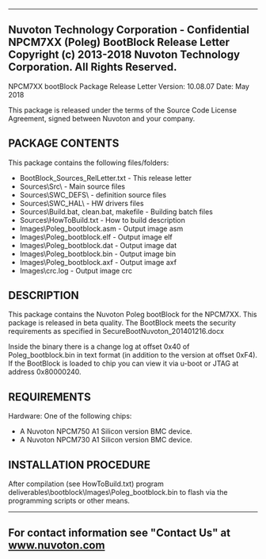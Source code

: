 -----------------------------------------------------------------------------
Nuvoton Technology Corporation - Confidential
NPCM7XX (Poleg) BootBlock Release Letter
Copyright (c) 2013-2018 Nuvoton Technology Corporation. All Rights Reserved.
-----------------------------------------------------------------------------

NPCM7XX bootBlock Package
Release Letter
Version: 10.08.07
Date:    May 2018

This package is released under the terms of the Source Code License Agreement,
signed between Nuvoton and your company.


PACKAGE CONTENTS
----------------
This package contains the following files/folders:
- BootBlock_Sources_RelLetter.txt                     - This release letter
- Sources\Src\                                        - Main source files
- Sources\SWC_DEFS\                                   - definition source files
- Sources\SWC_HAL\                                    - HW drivers files
- Sources\Build.bat, clean.bat, makefile              - Building batch files
- Sources\HowToBuild.txt                              - How to build description
- Images\Poleg_bootblock.asm                          - Output image asm
- Images\Poleg_bootblock.elf                          - Output image elf
- Images\Poleg_bootblock.dat                          - Output image dat
- Images\Poleg_bootblock.bin                          - Output image bin
- Images\Poleg_bootblock.axf                          - Output image axf
- Images\crc.log                                      - Output image crc


DESCRIPTION
-----------
This package contains the Nuvoton Poleg bootBlock for the NPCM7XX.
This package is released in beta quality.
The BootBlock meets the security requirements as specified in SecureBootNuvoton_201401216.docx

Inside the binary there is a change log at offset 0x40 of Poleg_bootblock.bin in text format (in addition to the version at offset 0xF4).
If the BootBlock is loaded to chip you can view it via u-boot or JTAG at address 0x80000240.


REQUIREMENTS
------------
Hardware: One of the following chips:
- A Nuvoton NPCM750 A1 Silicon version BMC device. 
- A Nuvoton NPCM730 A1 Silicon version BMC device. 


INSTALLATION PROCEDURE
----------------------
After compilation (see HowToBuild.txt) program   deliverables\bootblock\Images\Poleg_bootblock.bin
to flash via the programming scripts or other means.


-----------------------------------------------------------
For contact information see "Contact Us" at www.nuvoton.com
-----------------------------------------------------------
